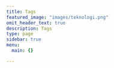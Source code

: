```yaml
---
title: Tags
featured_image: "images/teknologi.png"
omit_header_text: true
description: Tags
type: page
sidebar: true
menu:
  main: {}

---
```



